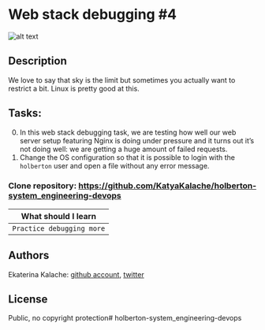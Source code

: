 # Web stack debugging #4 
![alt text](http://i.imgur.com/frdkCrb.jpg)
## Description
We love to say that sky is the limit but sometimes you actually want to restrict a bit. Linux is pretty good at this.
## Tasks:
0. In this web stack debugging task, we are testing how well our web server setup featuring Nginx is doing under pressure and it turns out it’s not doing well: we are getting a huge amount of failed requests.
1. Change the OS configuration so that it is possible to login with the `holberton` user and open a file without any error message.
### __Clone repository:__ https://github.com/KatyaKalache/holberton-system_engineering-devops

|What should I learn  |
| ---------------- |
|    `Practice debugging more`   |

## Authors

Ekaterina Kalache: [github account](https://github.com/KatyaKalache), [twitter](https://twitter.com/KatyaKalache)

## License
Public, no copyright protection# holberton-system_engineering-devops
